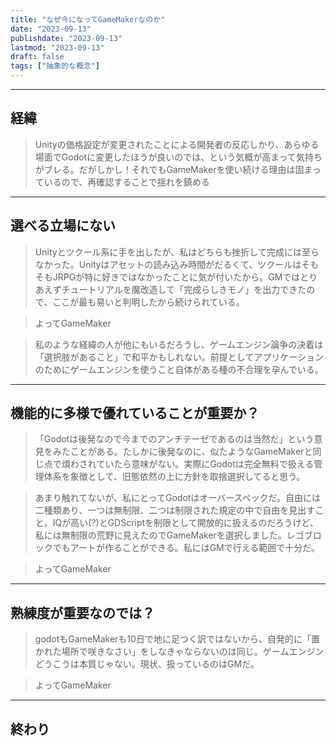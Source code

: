 ```yaml
---
title: "なぜ今になってGameMakerなのか"
date: "2023-09-13"
publishdate: "2023-09-13"
lastmod: "2023-09-13"
draft: false
tags: ["抽象的な概念"]
---
```

---
## 経緯
> Unityの価格設定が変更されたことによる開発者の反応しかり、あらゆる場面でGodotに変更したほうが良いのでは、という気概が高まって気持ちがブレる。だがしかし！それでもGameMakerを使い続ける理由は固まっているので、再確認することで揺れを鎮める
---
## 選べる立場にない
> Unityとツクール系に手を出したが、私はどちらも挫折して完成には至らなかった。Unityはアセットの読み込み時間がだるくて、ツクールはそもそもJRPGが特に好きではなかったことに気が付いたから。GMではとりあえずチュートリアルを魔改造して「完成らしきモノ」を出力できたので、ここが最も易いと判明したから続けられている。

> よってGameMaker

> 私のような経緯の人が他にもいるだろうし、ゲームエンジン論争の決着は「選択肢があること」で和平かもしれない。前提としてアプリケーションのためにゲームエンジンを使うこと自体がある種の不合理を孕んでいる。
---
## 機能的に多様で優れていることが重要か？
> 「Godotは後発なので今までのアンチテーゼであるのは当然だ」という意見をみたことがある。たしかに後発なのに、似たようなGameMakerと同じ点で煩わされていたら意味がない。実際にGodotは完全無料で扱える管理体系を象徴として、旧態依然の上に方針を取捨選択してると思う。

> あまり触れてないが、私にとってGodotはオーバースペックだ。自由には二種類あり、一つは無制限、二つは制限された規定の中で自由を見出すこと。IQが高い(?)とGDScriptを制限として開放的に扱えるのだろうけど、私には無制限の荒野に見えたのでGameMakerを選択しました。レゴブロックでもアートが作ることができる。私にはGMで行える範囲で十分だ。

> よってGameMaker

---
## 熟練度が重要なのでは？
> godotもGameMakerも10日で地に足つく訳ではないから、自発的に「置かれた場所で咲きなさい」をしなきゃならないのは同じ。ゲームエンジンどうこうは本質じゃない。現状、扱っているのはGMだ。

> よってGameMaker
---
終わり
---
